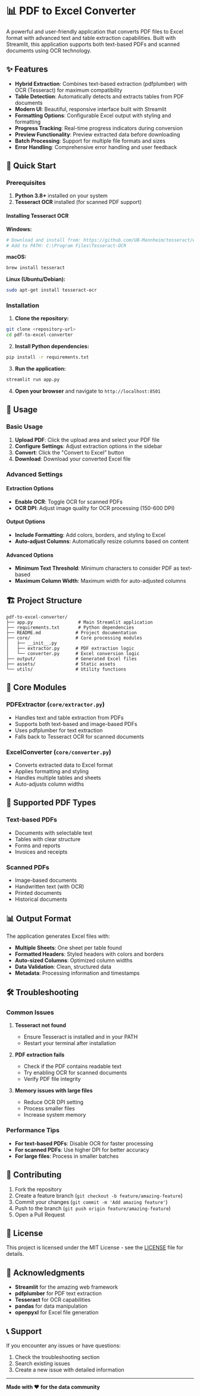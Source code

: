 # 📊 PDF to Excel Converter

A powerful and user-friendly application that converts PDF files to Excel format with advanced text and table extraction capabilities. Built with Streamlit, this application supports both text-based PDFs and scanned documents using OCR technology.

## ✨ Features

- **Hybrid Extraction**: Combines text-based extraction (pdfplumber) with OCR (Tesseract) for maximum compatibility
- **Table Detection**: Automatically detects and extracts tables from PDF documents
- **Modern UI**: Beautiful, responsive interface built with Streamlit
- **Formatting Options**: Configurable Excel output with styling and formatting
- **Progress Tracking**: Real-time progress indicators during conversion
- **Preview Functionality**: Preview extracted data before downloading
- **Batch Processing**: Support for multiple file formats and sizes
- **Error Handling**: Comprehensive error handling and user feedback

## 🚀 Quick Start

### Prerequisites

1. **Python 3.8+** installed on your system
2. **Tesseract OCR** installed (for scanned PDF support)

#### Installing Tesseract OCR

**Windows:**
```bash
# Download and install from: https://github.com/UB-Mannheim/tesseract/wiki
# Add to PATH: C:\Program Files\Tesseract-OCR
```

**macOS:**
```bash
brew install tesseract
```

**Linux (Ubuntu/Debian):**
```bash
sudo apt-get install tesseract-ocr
```

### Installation

1. **Clone the repository:**
```bash
git clone <repository-url>
cd pdf-to-excel-converter
```

2. **Install Python dependencies:**
```bash
pip install -r requirements.txt
```

3. **Run the application:**
```bash
streamlit run app.py
```

4. **Open your browser** and navigate to `http://localhost:8501`

## 📖 Usage

### Basic Usage

1. **Upload PDF**: Click the upload area and select your PDF file
2. **Configure Settings**: Adjust extraction options in the sidebar
3. **Convert**: Click the "Convert to Excel" button
4. **Download**: Download your converted Excel file

### Advanced Settings

#### Extraction Options
- **Enable OCR**: Toggle OCR for scanned PDFs
- **OCR DPI**: Adjust image quality for OCR processing (150-600 DPI)

#### Output Options
- **Include Formatting**: Add colors, borders, and styling to Excel
- **Auto-adjust Columns**: Automatically resize columns based on content

#### Advanced Options
- **Minimum Text Threshold**: Minimum characters to consider PDF as text-based
- **Maximum Column Width**: Maximum width for auto-adjusted columns

## 🏗️ Project Structure

```
pdf-to-excel-converter/
├── app.py                 # Main Streamlit application
├── requirements.txt       # Python dependencies
├── README.md             # Project documentation
├── core/                 # Core processing modules
│   ├── __init__.py
│   ├── extractor.py      # PDF extraction logic
│   └── converter.py      # Excel conversion logic
├── output/               # Generated Excel files
├── assets/               # Static assets
└── utils/                # Utility functions
```

## 🔧 Core Modules

### PDFExtractor (`core/extractor.py`)
- Handles text and table extraction from PDFs
- Supports both text-based and image-based PDFs
- Uses pdfplumber for text extraction
- Falls back to Tesseract OCR for scanned documents

### ExcelConverter (`core/converter.py`)
- Converts extracted data to Excel format
- Applies formatting and styling
- Handles multiple tables and sheets
- Auto-adjusts column widths

## 🎯 Supported PDF Types

### Text-based PDFs
- Documents with selectable text
- Tables with clear structure
- Forms and reports
- Invoices and receipts

### Scanned PDFs
- Image-based documents
- Handwritten text (with OCR)
- Printed documents
- Historical documents

## 📊 Output Format

The application generates Excel files with:
- **Multiple Sheets**: One sheet per table found
- **Formatted Headers**: Styled headers with colors and borders
- **Auto-sized Columns**: Optimized column widths
- **Data Validation**: Clean, structured data
- **Metadata**: Processing information and timestamps

## 🛠️ Troubleshooting

### Common Issues

1. **Tesseract not found**
   - Ensure Tesseract is installed and in your PATH
   - Restart your terminal after installation

2. **PDF extraction fails**
   - Check if the PDF contains readable text
   - Try enabling OCR for scanned documents
   - Verify PDF file integrity

3. **Memory issues with large files**
   - Reduce OCR DPI setting
   - Process smaller files
   - Increase system memory

### Performance Tips

- **For text-based PDFs**: Disable OCR for faster processing
- **For scanned PDFs**: Use higher DPI for better accuracy
- **For large files**: Process in smaller batches

## 🤝 Contributing

1. Fork the repository
2. Create a feature branch (`git checkout -b feature/amazing-feature`)
3. Commit your changes (`git commit -m 'Add amazing feature'`)
4. Push to the branch (`git push origin feature/amazing-feature`)
5. Open a Pull Request

## 📝 License

This project is licensed under the MIT License - see the [LICENSE](LICENSE) file for details.

## 🙏 Acknowledgments

- **Streamlit** for the amazing web framework
- **pdfplumber** for PDF text extraction
- **Tesseract** for OCR capabilities
- **pandas** for data manipulation
- **openpyxl** for Excel file generation

## 📞 Support

If you encounter any issues or have questions:
1. Check the troubleshooting section
2. Search existing issues
3. Create a new issue with detailed information

---

**Made with ❤️ for the data community** 